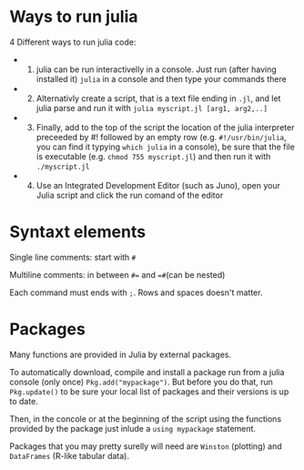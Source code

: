 # Ways to run julia #
4 Different ways to run julia code:
 - 1) julia can be run interactivelly in a console.
 Just run (after having installed it) `julia` in a console and then type your commands there
 - 2) Alternativly create a script, that is a text file ending in `.jl`, and let julia parse and run it with `julia myscript.jl [arg1, arg2,..]`
 - 3) Finally, add to the top of the script the location of the julia interpreter preceeded by #! followed by an empty row (e.g. `#!/usr/bin/julia`, you can find it typying `which julia` in a console), be sure that the file is executable (e.g. `chmod 755 myscript.jl`) and then run it with `./myscript.jl`
 - 4) Use an Integrated Development Editor (such as Juno), open your Julia script and click the run comand of the editor

# Syntaxt elements #
Single line comments: start with `#` 

Multiline comments: in between `#=` and `=#`(can be nested)

Each command must ends with `;`. Rows and spaces doesn't matter.


# Packages #
Many functions are provided in Julia by external packages. 

To automatically download, compile and install a package run from a julia console (only once) `Pkg.add("mypackage")`.
But before you do that, run `Pkg.update()` to be sure your local list of packages and their versions is up to date.

Then, in the concole or at the beginning of the script using the functions provided by the package just inlude a `using mypackage` statement.

Packages that you may pretty surelly will need are `Winston` (plotting) and `DataFrames` (R-like tabular data).




